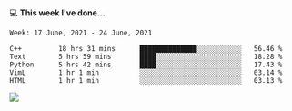 💻 **This week I've done...**

<!--START_SECTION:waka-->
```text
Week: 17 June, 2021 - 24 June, 2021

C++         18 hrs 31 mins      ██████████████░░░░░░░░░░░   56.46 % 
Text        5 hrs 59 mins       ████░░░░░░░░░░░░░░░░░░░░░   18.28 % 
Python      5 hrs 42 mins       ████░░░░░░░░░░░░░░░░░░░░░   17.43 % 
VimL        1 hr 1 min          ░░░░░░░░░░░░░░░░░░░░░░░░░   03.14 % 
HTML        1 hr 1 min          ░░░░░░░░░░░░░░░░░░░░░░░░░   03.13 %
```
<!--END_SECTION:waka-->

![](https://hits.seeyoufarm.com/api/count/incr/badge.svg?url=https%3A%2F%2Fgithub.com%2Fkuanhungchen&count_bg=%2379C83D&title_bg=%23555555&icon=github.svg&icon_color=%23E7E7E7&title=hits&edge_flat=false)
